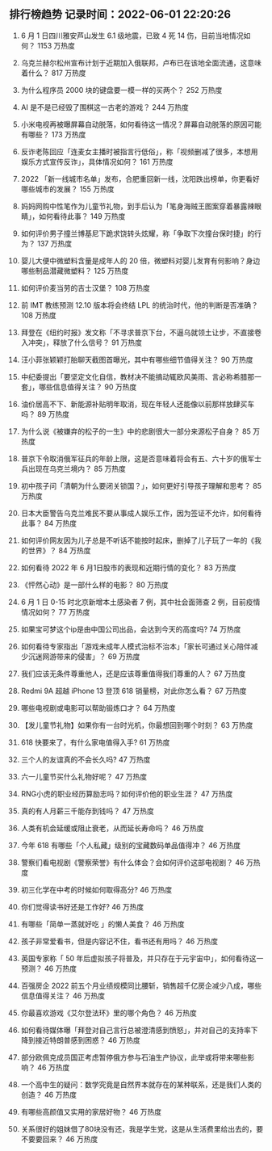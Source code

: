
## 排行榜趋势 记录时间：2022-06-01 22:20:26
  
  1. 6 月 1 日四川雅安芦山发生 6.1 级地震，已致 4 死 14 伤，目前当地情况如何？ 1153 万热度
    
  2. 乌克兰赫尔松州宣布计划于近期加入俄联邦，卢布已在该地全面流通，这意味着什么？ 817 万热度
    
  3. 为什么程序员 2000 块的键盘要一模一样的买两个？ 252 万热度
    
  4. AI 是不是已经毁了围棋这一古老的游戏？ 244 万热度
    
  5. 小米电视再被曝屏幕自动脱落，如何看待这一情况？屏幕自动脱落的原因可能有哪些？ 173 万热度
    
  6. 反诈老陈回应「连麦女主播时被指言行低俗」，称「视频删减了很多，本想用娱乐方式宣传反诈」，具体情况如何？ 161 万热度
    
  7. 2022 「新一线城市名单」发布，合肥重回新一线，沈阳跌出榜单，你更看好哪些城市的发展？ 155 万热度
    
  8. 妈妈网购中性笔作为儿童节礼物，到手后认为「笔身海贼王图案穿着暴露辣眼睛」，如何看待此事？ 149 万热度
    
  9. 如何评价男子撞兰博基尼下跪求饶转头炫耀，称「争取下次撞台保时捷」的行为？ 137 万热度
    
  10. 婴儿大便中微塑料含量是成年人的 20 倍，微塑料对婴儿发育有何影响？身边哪些制品潜藏微塑料？ 125 万热度
    
  11. 如何评价麦当劳的吉士汉堡？ 108 万热度
    
  12. 前 IMT 教练预测 12.10 版本将会终结 LPL 的统治时代，他的判断是否准确？ 108 万热度
    
  13. 拜登在《纽约时报》发文称「不寻求普京下台，不逼乌就领土让步，不直接卷入冲突」，释放了什么信号？ 91 万热度
    
  14. 汪小菲张颖颖打胎聊天截图首曝光，其中有哪些细节值得关注？ 90 万热度
    
  15. 中纪委提出「要坚定文化自信，教材决不能搞动辄欧风美雨、言必称希腊那一套」，哪些信息值得关注？ 90 万热度
    
  16. 油价居高不下、新能源补贴明年取消，现在年轻人还能像以前那样放肆买车吗？ 89 万热度
    
  17. 为什么说《被嫌弃的松子的一生》中的悲剧很大一部分来源松子自身？ 85 万热度
    
  18. 普京下令取消俄军征兵的年龄上限，这是否意味着将会有五、六十岁的俄军士兵出现在乌克兰境内？ 85 万热度
    
  19. 初中孩子问「清朝为什么要闭关锁国？」，如何更好引导孩子理解和思考？ 85 万热度
    
  20. 日本大臣警告乌克兰难民不要从事成人娱乐工作，因为签证不允许，如何看待此事？ 84 万热度
    
  21. 如何评价网友因为儿子总是不听话不能按时起床，删掉了儿子玩了一年的《我的世界》？ 84 万热度
    
  22. 如何看待 2022 年 6 月1日股市的表现和近期行情的变化？ 83 万热度
    
  23. 《怦然心动》是一部什么样的电影？ 80 万热度
    
  24. 6 月 1 日 0-15 时北京新增本土感染者 7 例，其中社会面筛查 2 例，目前疫情情况如何？ 77 万热度
    
  25. 如果宝可梦这个ip是由中国公司出品，会达到今天的高度吗? 74 万热度
    
  26. 如何看待专家指出「游戏未成年人模式治标不治本」「家长可通过关心陪伴减少沉迷网游带来的侵害」？ 69 万热度
    
  27. 我们应该无条件尊重他人，还是应该尊重值得我们尊重的人？ 67 万热度
    
  28. Redmi 9A 超越 iPhone 13 登顶 618 销量榜，对此你怎么看？ 67 万热度
    
  29. 哪些电视剧或电影可以帮助锻炼口才？ 64 万热度
    
  30. 【发儿童节礼物】如果你有一台时光机，你最想回到哪个时刻？ 63 万热度
    
  31. 618 快要来了，有什么家电值得入手? 61 万热度
    
  32. 三个人的友谊真的不会长久吗? 47 万热度
    
  33. 六一儿童节买什么礼物好呢？ 47 万热度
    
  34. RNG小虎的职业经历算励志吗？如何评价他的职业生涯？ 47 万热度
    
  35. 真的有人月薪三千能存到钱吗？ 47 万热度
    
  36. 人类有机会延缓或阻止衰老，从而延长寿命吗？ 46 万热度
    
  37. 今年 618 有哪些「个人私藏」级别的宝藏数码单品值得冲？ 46 万热度
    
  38. 警察们看电视剧《警察荣誉》有什么体会？会如何评价这部电视剧？ 46 万热度
    
  39. 初三化学在中考的时候如何取得高分? 46 万热度
    
  40. 你们觉得读书好还是工作好? 46 万热度
    
  41. 有哪些「简单一蒸就好吃 」的懒人美食？ 46 万热度
    
  42. 孩子非常爱看书，但是内容记不住，看书还有用吗？ 46 万热度
    
  43. 英国专家称「 50 年后虚拟孩子将普及，并只存在于元宇宙中」，如何看待这一预测？ 46 万热度
    
  44. 百强房企 2022 前五个月业绩规模同比腰斩，销售超千亿房企减少八成，哪些信息值得关注？ 46 万热度
    
  45. 你最喜欢游戏《艾尔登法环》里的哪个角色？ 46 万热度
    
  46. 如何看待媒体曝「拜登对自己言行总被澄清感到愤怒」，并对自己的支持率下降到接近特朗普感到困惑？ 46 万热度
    
  47. 部分欧佩克成员国正考虑暂停俄方参与石油生产协议，此举或将带来哪些影响？ 46 万热度
    
  48. 一个高中生的疑问：数学究竟是自然界本就存在的某种联系，还是我们人类的创造？ 46 万热度
    
  49. 有哪些高颜值又实用的家居好物？ 46 万热度
    
  50. 关系很好的姐妹借了80块没有还，我是学生党，这是从生活费里给出去的，要不要要回来？ 46 万热度
    